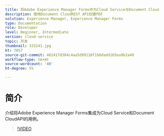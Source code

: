 ```yaml
---
title: 将Adobe Experience Manager Forms作为Cloud Service与Document Cloud集成
description: 使用Document CloudREST API创建PDF
solution: Experience Manager, Experience Manager Forms
type: Documentation
role: Developer
level: Beginner, Intermediate
version: cloud-service
topic: 开发
thumbnail: 333241.jpg
kt: 7857
source-git-commit: 462417d384c4aa5d99110f1b8dadd165ea9b2a49
workflow-type: tm+mt
source-wordcount: '40'
ht-degree: 5%

---
```





# 简介

介绍将Adobe Experience Manager Forms集成为Cloud Service和Document CloudAPI的用例。

>[!VIDEO](https://video.tv.adobe.com/v/333241/?quality=12&learn=on)

